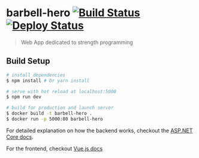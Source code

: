 # barbell-hero [![Build Status](https://travis-ci.org/Towerism/barbell-hero.svg?branch=master)](https://travis-ci.org/Towerism/barbell-hero) [![Deploy Status](http://heroku-badge.herokuapp.com/?app=barbell-hero&style=flat&svg=1)](https://barbell-hero.herokuapp.com)

> Web App dedicated to strength programming

## Build Setup

``` bash
# install dependencies
$ npm install # Or yarn install

# serve with hot reload at localhost:5000
$ npm run dev

# build for production and launch server
$ docker build -t barbell-hero .
$ docker run -p 5000:80 barbell-hero
```

For detailed explanation on how the backend works, checkout the [ASP.NET Core docs](https://docs.microsoft.com/en-us/aspnet/core/).

For the frontend, checkout [Vue.js docs](https://vuejs.org/v2/guide/)
